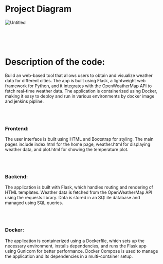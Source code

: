 <h1>Project Diagram</h1>

![Untitled](https://github.com/user-attachments/assets/6ede5741-9962-4cf4-b8a2-1f6e07d586c3)

<br><br><br>

<h1>Description of the code:</h1> 

Build an web-based tool that allows users to obtain and visualize weather data for different cities. The app is built using Flask,
a lightweight web framework for Python, and it integrates with the OpenWeatherMap API to fetch real-time weather data.
The application is containerized using Docker, making it easy to deploy and run in various environments by docker image and jenkins pipline.

<br><br>
<h3>Frontend:</h3>

The user interface is built using HTML and Bootstrap for styling.
The main pages include index.html for the home page, weather.html for displaying weather data, and plot.html for showing the temperature plot.

<br><br>
<h3>Backend:</h3>

The application is built with Flask, which handles routing and rendering of HTML templates.
Weather data is fetched from the OpenWeatherMap API using the requests library.
Data is stored in an SQLite database and managed using SQL queries.

<br><br>
<h3>Docker:</h3>
The application is containerized using a Dockerfile, which sets up the necessary environment, installs dependencies, and runs the Flask app using Gunicorn for better performance.
Docker Compose is used to manage the application and its dependencies in a multi-container setup.
